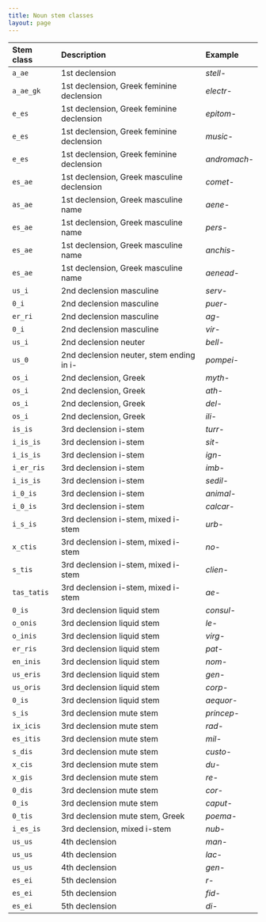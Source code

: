 ```yaml
---
title: Noun stem classes
layout: page
---
```





| Stem class | Description | Example |
| :------------- | :------------- | :------------- |
| `a_ae` | 1st declension | *stell*- | 
| `a_ae_gk` | 1st declension, Greek feminine declension | *electr*- | 
| `e_es` | 1st declension, Greek feminine declension | *epitom*- | 
| `e_es` | 1st declension, Greek feminine declension | *music*- | 
| `e_es` | 1st declension, Greek feminine declension | *andromach*- | 
| `es_ae` | 1st declension, Greek masculine declension | *comet*- | 
| `as_ae` | 1st declension, Greek masculine name | *aene*- | 
| `es_ae` | 1st declension, Greek masculine name | *pers*- | 
| `es_ae` | 1st declension, Greek masculine name | *anchis*- | 
| `es_ae` | 1st declension, Greek masculine name | *aenead*- | 
| `us_i` | 2nd declension masculine | *serv*- | 
| `0_i` | 2nd declension masculine | *puer*- | 
| `er_ri` | 2nd declension masculine | *ag*- | 
| `0_i` | 2nd declension masculine | *vir*- | 
| `us_i` | 2nd declension neuter | *bell*- | 
| `us_0` | 2nd declension neuter, stem ending in i- | *pompei*- | 
| `os_i` | 2nd declension, Greek | *myth*- | 
| `os_i` | 2nd declension, Greek | *ath*- | 
| `os_i` | 2nd declension, Greek | *del*- | 
| `os_i` | 2nd declension, Greek | *ili*- | 
| `is_is` | 3rd declension i-stem | *turr*- | 
| `i_is_is` | 3rd declension i-stem | *sit*- | 
| `i_is_is` | 3rd declension i-stem | *ign*- | 
| `i_er_ris` | 3rd declension i-stem | *imb*- | 
| `i_is_is` | 3rd declension i-stem | *sedil*- | 
| `i_0_is` | 3rd declension i-stem | *animal*- | 
| `i_0_is` | 3rd declension i-stem | *calcar*- | 
| `i_s_is` | 3rd declension i-stem, mixed i-stem | *urb*- | 
| `x_ctis` | 3rd declension i-stem, mixed i-stem | *no*- | 
| `s_tis` | 3rd declension i-stem, mixed i-stem | *clien*- | 
| `tas_tatis` | 3rd declension i-stem, mixed i-stem | *ae*- | 
| `0_is` | 3rd declension liquid stem | *consul*- | 
| `o_onis` | 3rd declension liquid stem | *le*- | 
| `o_inis` | 3rd declension liquid stem | *virg*- | 
| `er_ris` | 3rd declension liquid stem | *pat*- | 
| `en_inis` | 3rd declension liquid stem | *nom*- | 
| `us_eris` | 3rd declension liquid stem | *gen*- | 
| `us_oris` | 3rd declension liquid stem | *corp*- | 
| `0_is` | 3rd declension liquid stem | *aequor*- | 
| `s_is` | 3rd declension mute stem | *princep*- | 
| `ix_icis` | 3rd declension mute stem | *rad*- | 
| `es_itis` | 3rd declension mute stem | *mil*- | 
| `s_dis` | 3rd declension mute stem | *custo*- | 
| `x_cis` | 3rd declension mute stem | *du*- | 
| `x_gis` | 3rd declension mute stem | *re*- | 
| `0_dis` | 3rd declension mute stem | *cor*- | 
| `0_is` | 3rd declension mute stem | *caput*- | 
| `0_tis` | 3rd declension mute stem, Greek | *poema*- | 
| `i_es_is` | 3rd declension, mixed i-stem | *nub*- | 
| `us_us` | 4th declension | *man*- | 
| `us_us` | 4th declension | *lac*- | 
| `us_us` | 4th declension | *gen*- | 
| `es_ei` | 5th declension | *r*- | 
| `es_ei` | 5th declension | *fid*- | 
| `es_ei` | 5th declension | *di*- | 